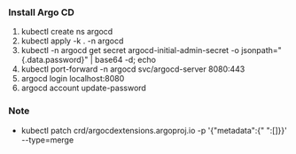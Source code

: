 ### Install Argo CD
1. kubectl create ns argocd
2. kubectl apply -k . -n argocd
3. kubectl -n argocd get secret argocd-initial-admin-secret -o jsonpath="{.data.password}" | base64 -d; echo
4. kubectl port-forward -n argocd svc/argocd-server 8080:443
5. argocd login localhost:8080
6. argocd account update-password

### Note
- kubectl patch crd/argocdextensions.argoproj.io -p '{"metadata":{" ":[]}}' --type=merge
